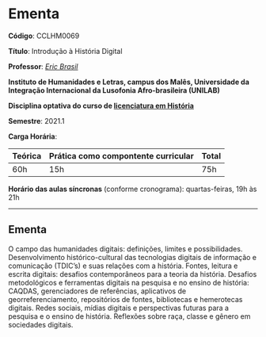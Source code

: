 # Ementa

**Código**: CCLHM0069

**Título**: Introdução à História Digital

**Professor**: [_Eric Brasil_](https://ericbrasiln.github.io)

**Instituto de Humanidades e Letras, campus dos Malês, Universidade da Integração Internacional da Lusofonia Afro-brasileira (UNILAB)**

**Disciplina optativa do curso de [licenciatura em História](http://historia.males.unilab.edu.br/)**

**Semestre**: 2021.1

**Carga Horária**:

| Teórica             | Prática como compontente curricular         | Total |
|:--------------------|:------------------|:---------|
| 60h | 15h | 75h |

**Horário das aulas síncronas** (conforme cronograma): quartas-feiras, 19h às 21h

***

## Ementa

O campo das humanidades digitais: definições, limites e possibilidades. Desenvolvimento histórico-cultural das tecnologias digitais de informação e comunicação (TDIC’s) e suas relações com a história. Fontes, leitura e escrita digitais: desafios contemporâneos para a teoria da história. Desafios metodológicos e ferramentas digitais na pesquisa e no ensino de história: CAQDAS, gerenciadores de referências, aplicativos de georreferenciamento, repositórios de fontes, bibliotecas e hemerotecas digitais. Redes sociais, mídias digitais e perspectivas futuras para a pesquisa e o ensino de história. Reflexões sobre raça, classe e gênero em sociedades digitais.